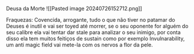 Deusa da Morte
![[Pasted image 20240726152712.png]]

Fraquezas:
Covencida, arrogante, tudo o que não tiver no patamar do Deuses é inutil e vai ser toyed até morrer, se o seu oponente for alguém do seu calibre ela vai tentar dar stale para analizar o seu inimigo, por conta disso ela tem muitos feitiços de sustain como por exemplo Invulnarability, um anti magic field vai mete-la com os nervos a flor da pele.